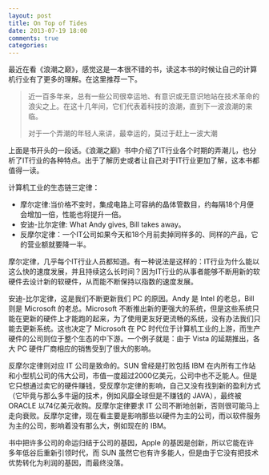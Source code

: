 ```yaml
---
layout: post
title: On Top of Tides
date: 2013-07-19 18:00
comments: true
categories: 
---
```

最近在看《浪潮之巅》，感觉这是一本很不错的书，读这本书的时候让自己的计算机行业有了更多的理解。在这里推荐一下。

>近一百多年来，总有一些公司很幸运地、有意识或无意识地站在技术革命的浪尖之上。在这十几年间，它们代表着科技的浪潮，直到下一波浪潮的来临。
>
>对于一个弄潮的年轻人来讲，最幸运的，莫过于赶上一波大潮

上面是书开头的一段话。《浪潮之巅》书中介绍了IT行业各个时期的弄潮儿，也分析了IT行业的各种特点。出于了解历史或者让自己对于IT行业更加了解，这本书都值得一读。

计算机工业的生态链三定律：

* 摩尔定律:当价格不变时，集成电路上可容纳的晶体管数目，约每隔18个月便会增加一倍，性能也将提升一倍。
* 安迪-比尔定律: What Andy gives, Bill takes away。
* 反摩尔定律：一个IT公司如果今天和18个月前卖掉同样多的、同样的产品，它的营业额就要降一半。

摩尔定律，几乎每个IT行业人员都知道。有一种说法是这样的：IT行业为什么能以这么快的速度发展，并且持续这么长时间？因为IT行业的从事者能够不断用新的软硬件去设计新的软硬件，从而能不断保持以指数的速度发展。

安迪-比尔定律，这是我们不断更新我们 PC 的原因。Andy 是 Intel 的老总，Bill 则是 Microsoft 的老总。Microsoft 不断推出新的更强大的系统，但是这些系统只能在更新的硬件上才能跑的起来，为了使用更友好更流畅的系统，没有办法我们只能去更新系统。这也决定了 Microsoft 在 PC 时代位于计算机工业的上游，而生产硬件的公司则位于整个生态的中下游。一个例子就是：由于 Vista 的延期推出，各大 PC 硬件厂商相应的销售受到了很大的影响。

反摩尔定律则对应 IT 公司是致命的。SUN 曾经是打败包括 IBM 在内所有工作站和小型机公司的伟大公司，市值一度超过2000亿美元，公司中也不乏能人。但是它只想通过卖它的硬件赚钱，受反摩尔定律的影响，自己又没有找到新的盈利方式（它毕竟与那么多牛逼的技术，例如风靡全球但是不赚钱的 JAVA），最终被 ORACLE 以74亿美元收购。反摩尔定律要求 IT 公司不断地创新，否则很可能马上走向衰败。反摩尔定律，现在看主要是影响那些以硬件为主的公司，而以软件服务为主的公司，影响着没有那么大，例如现在的 IBM。

书中把许多公司的命运归结于公司的基因，Apple 的基因是创新，所以它能在许多年低谷后重新引领时代，而 SUN 虽然它也有许多能人，但是由于它没有把技术优势转化为利润的基因，而最终没落。
